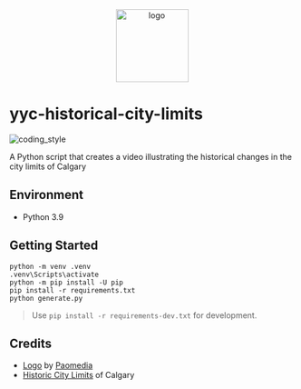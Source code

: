<div align="center">
    <img src="https://cdn0.iconfinder.com/data/icons/small-n-flat/24/678074-map-512.png" alt="logo" height="128">
</div>

# yyc-historical-city-limits

![coding_style](https://img.shields.io/badge/code%20style-black-000000.svg)

A Python script that creates a video illustrating the historical changes in the city limits of Calgary

## Environment

- Python 3.9

## Getting Started

    python -m venv .venv
    .venv\Scripts\activate
    python -m pip install -U pip
    pip install -r requirements.txt
    python generate.py

> Use `pip install -r requirements-dev.txt` for development.

## Credits

- [Logo][1] by [Paomedia][2]
- [Historic City Limits][3] of Calgary

[1]: https://www.iconfinder.com/icons/299050/map_icon
[2]: https://www.iconfinder.com/paomedia
[3]: https://data.calgary.ca/Base-Maps/Historic-City-Limits/twfe-ukxx
